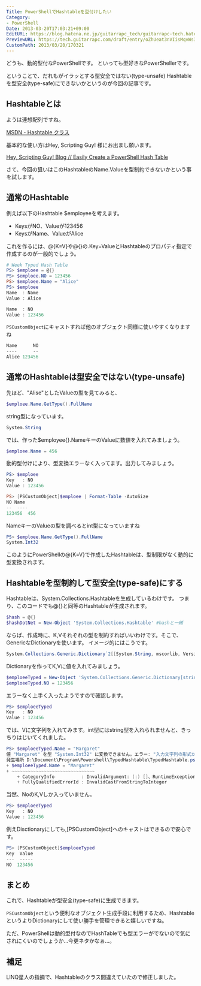 ```yaml
---
Title: PowerShellでHashtableを型付けしたい
Category:
- PowerShell
Date: 2013-03-20T17:03:21+09:00
EditURL: https://blog.hatena.ne.jp/guitarrapc_tech/guitarrapc-tech.hatenablog.com/atom/entry/6802418398340423907
PreviewURL: https://tech.guitarrapc.com/draft/entry/oZhUeat3nVIisMqvWs3ZyDPz3bI
CustomPath: 2013/03/20/170321
---
```


<!--
Date: 2013-03-20T17:03:21+09:00
URL: https://tech.guitarrapc.com/entry/2013/03/20/170321
-->

どうも、動的型付なPowerShellです。
といっても型好きなPowerShellerです。

ということで、だれもがイラッとする型安全ではない(type-unsafe) Hashtableを型安全(type-safe)にできないかというのが今回の記事です。


## Hashtableとは

ようは連想配列ですね。

[MSDN - Hashtable クラス](http://msdn.microsoft.com/ja-jp/library/system.collections.hashtable(v=vs.80).aspx)

基本的な使い方はHey, Scripting Guy! 様にお出まし願います。

[Hey, Scripting Guy! Blog // Easily Create a PowerShell Hash Table](http://blogs.technet.com/b/heyscriptingguy/archive/2011/10/15/automatically-create-a-powershell-hash-table-10-15-11.aspx)

さて、今回の狙いはこのHashtableのName.Valueを型制約できないかという事を試します。

## 通常のHashtable

例えば以下のHashtable $employeeを考えます。

* KeysがNO、Valueが123456
* KeysがName、ValueがAlice

これを作るには、@{K=V}や@{}の.Key=ValueとHashtableのプロパティ指定で作成するのが一般的でしょう。

```ps1
# Week Typed Hash Table
PS> $emploee = @{}
PS> $emploee.NO = 123456
PS> $emploee.Name = "Alice"
PS> $emploee
Name  : Name
Value : Alice

Name  : NO
Value : 123456
```

`PSCustomObject`にキャストすれば他のオブジェクト同様に使いやすくなりますね

```ps1
Name      NO
----      --
Alice 123456
```



## 通常のHashtableは型安全ではない(type-unsafe)

先ほど、"Alise"としたValueの型を見てみると、

```ps1
$emploee.Name.GetType().FullName
```

string型になっています。

```ps1
System.String
```

では、作った$employee{}.NameキーのValueに数値を入れてみましょう。

```ps1
$emploee.Name = 456
```


動的型付けにより、型変換エラーなく入ってます。出力してみましょう。

```ps1
PS> $emploee
Key   : NO
Value : 123456

PS> [PSCustomObject]$emploee | Format-Table -AutoSize
NO Name
--  ----
123456  456
```


NameキーのValueの型を調べるとint型になっていますね

```ps1
PS> $emploee.Name.GetType().FullName
System.Int32
```

このようにPowerShellの@{K=V}で作成したHashtableは、型制限がなく動的に型変換されます。

## Hashtableを型制約して型安全(type-safe)にする

Hashtableは、System.Collections.Hashtableを生成しているわけです。
つまり、このコードでも@{}と同等のHashtableが生成されます。

```ps1
$hash = @{}
$hashDotNet = New-Object 'System.Collections.Hashtable' #hashと一緒
```


ならば、作成時に、K,Vそれぞれの型を制約すればいいわけです。そこで、GenericなDictionaryを使います。
イメージ的にはこうです。

```ps1
System.Collections.Generic.Dictionary`2[[System.String, mscorlib, Version=4.0.0.0, Culture=neutral, PublicKeyToken=b77a5c561934e089],[System.Int32, mscorlib, Version=4.0.0.0, Culture=neutral, PublicKeyToken=b77a5c561934e089]]
```

Dictionaryを作ってK,Vに値を入れてみましょう。

```ps1
$emploeeTyped = New-Object 'System.Collections.Generic.Dictionary[string, int]'
$emploeeTyped.NO = 123456
```

エラーなく上手く入ったようですので確認します。

```ps1
PS> $emploeeTyped
Key   : NO
Value : 123456
```

では、Vに文字列を入れてみます。int型にはstring型を入れられませんと、きっちりはじいてくれました。

```ps1
PS> $emploeeTyped.Name = "Margaret"
値 "Margaret" を型 "System.Int32" に変換できません。エラー: "入力文字列の形式が正しくありません。"
発生場所 D:\Document\Program\Powershell\TypedHashtable\TypedHashtable.ps1:17 文字:1
+ $emploeeTyped.Name = "Margaret"
+ ~~~~~~~~~~~~~~~~~~~~~~~~~~~~~~~
	+ CategoryInfo          : InvalidArgument: (:) []、RuntimeException
	+ FullyQualifiedErrorId : InvalidCastFromStringToInteger
```


当然、NoのK,Vしか入っていません。

```ps1
PS> $emploeeTyped
Key   : NO
Value : 123456
```

例えDisctionaryにしても,[PSCustomObject]へのキャストはできるので安心です。

```ps1
PS> [PSCustomObject]$emploeeTyped
Key  Value
---  -----
NO  123456
```


## まとめ

これで、Hashtableが型安全(type-safe)に生成できます。

`PSCustomObject`という便利なオブジェクト生成手段に利用するため、HashtableというよりDictionaryにして使い勝手を管理できると嬉しいですね。

ただ、PowerShellは動的型付なのでHashTableでも型エラーがでないので気にされにくいのでしょうか…今更ネタかなぁ…。

## 補足

LINQ星人の指摘で、Hashtableのクラス間違えていたので修正しました。
